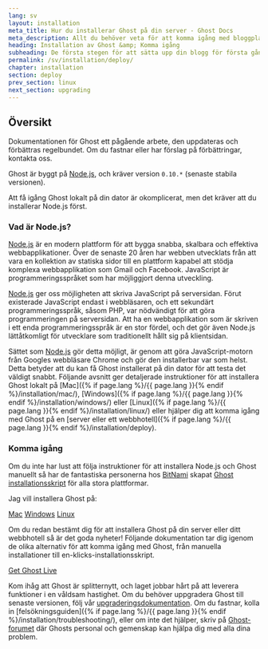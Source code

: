 ```yaml
---
lang: sv
layout: installation
meta_title: Hur du installerar Ghost på din server - Ghost Docs
meta_description: Allt du behöver veta för att komma igång med bloggplattformen Ghost på din lokal eller fjärrmiljö.         
heading: Installation av Ghost &amp; Komma igång
subheading: De första stegen för att sätta upp din blogg för första gången.
permalink: /sv/installation/deploy/
chapter: installation
section: deploy
prev_section: linux
next_section: upgrading
---
```


## Översikt <a id="overview"></a>

Dokumentationen för Ghost ett pågående arbete, den uppdateras och förbättras regelbundet. Om du fastnar eller har förslag på förbättringar, kontakta oss.

Ghost är byggt på [Node.js](http://nodejs.org), och kräver version `0.10.*` (senaste stabila versionen).

Att få igång Ghost lokalt på din dator är okomplicerat, men det kräver att du installerar Node.js först.

### Vad är Node.js?

[Node.js](http://nodejs.org) är en modern plattform för att bygga snabba, skalbara  och effektiva webbapplikationer.
    Över de senaste 20 åren har webben utvecklats från att vara en kollektion av statiska sidor till en plattform kapabel att stödja komplexa webbapplikation som Gmail och Facebook.
    JavaScript är programmeringsspråket som har möjliggjort denna utveckling.

[Node.js](http://nodejs.org) ger oss möjligheten att skriva JavaScript på serversidan. Förut existerade JavaScript endast i webbläsaren, och ett sekundärt programmeringsspråk, såsom PHP, var nödvändigt för att göra programmeringen på serversidan. Att ha en webbapplikation som är skriven i ett enda programmeringsspråk är en stor fördel, och det gör även Node.js lättåtkomligt för utvecklare som traditionellt hållt sig på klientsidan.

Sättet som [Node.js](http://nodejs.org) gör detta möjligt, är genom att göra JavaScript-motorn från Googles webbläsare Chrome och gör den installerbar var som helst. Detta betyder att du kan få Ghost installerat på din dator för att testa det väldigt snabbt.
    Följande avsnitt ger detaljerade instruktioner för att installera Ghost lokalt på [Mac]({% if page.lang %}/{{ page.lang }}{% endif %}/installation/mac/),  [Windows]({% if page.lang %}/{{ page.lang }}{% endif %}/installation/windows/) eller [Linux]({% if page.lang %}/{{ page.lang }}{% endif %}/installation/linux/) eller hjälper dig att komma igång med Ghost på en [server eller ett webbhotell]({% if page.lang %}/{{ page.lang }}{% endif %}/installation/deploy).

### Komma igång

Om du inte har lust att följa instruktioner för att installera Node.js och Ghost manuellt så har de fantastiska personerna hos [BitNami](http://bitnami.com/) skapat [Ghost installationsskript](http://bitnami.com/stack/ghost) för alla stora plattformar.

Jag vill installera Ghost på:

<div class="text-center install-ghost">
    <a href="{% if page.lang %}/{{ page.lang }}{% endif %}/installation/mac/" class="btn btn-success btn-large">Mac</a>
    <a href="{% if page.lang %}/{{ page.lang }}{% endif %}/installation/windows/" class="btn btn-success btn-large">Windows</a>
    <a href="{% if page.lang %}/{{ page.lang }}{% endif %}/installation/linux/" class="btn btn-success btn-large">Linux</a>
</div>

Om du redan bestämt dig för att installera Ghost på din server eller ditt webbhotell så är det goda nyheter! Följande dokumentation tar dig igenom de olika alternativ för att komma igång med Ghost, från manuella installationer till en-klicks-installationsskript.

<div class="text-center install-ghost">
    <a href="{% if page.lang %}/{{ page.lang }}{% endif %}/installation/deploy/" class="btn btn-success btn-large">Get Ghost Live</a>
</div>

Kom ihåg att Ghost är splitternytt, och laget jobbar hårt på att leverera funktioner i en våldsam hastighet. Om du behöver uppgradera Ghost till senaste versionen, följ vår [upgraderingsdokumentation](/installation/upgrading/).
    Om du fastnar, kolla in [felsökningsguiden]({% if page.lang %}/{{ page.lang }}{% endif %}/installation/troubleshooting/), eller om inte det hjälper, skriv på [Ghost-forumet](http://ghost.org/forum) där Ghosts personal och gemenskap kan hjälpa dig med alla dina problem.

